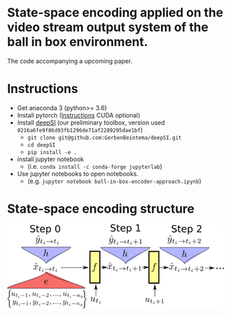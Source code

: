 # State-space encoding applied on the video stream output system of the ball in box environment.

The code accompanying a upcoming paper. 

# Instructions

* Get anaconda 3 (python>= 3.6)
* Install pytorch ([Instructions](https://pytorch.org/get-started) CUDA optional)
* Install [deepSI](https://github.com/GerbenBeintema/deepSI) (our preliminary toolbox, version used `0216a6fe9f86d93fb1296de71af2289295dae1bf`)
  * `git clone git@github.com:GerbenBeintema/deepSI.git` 
  * `cd deepSI`
  * `pip install -e .`
* install jupyter notebook 
  * (i.e. `conda install -c conda-forge jupyterlab`)
* Use jupyter notebooks to open notebooks.
  * (e.g. `jupyter notebook ball-in-box-encoder-approach.ipynb`)

# State-space encoding structure

![encoder image](Encoder-graphic.png)
